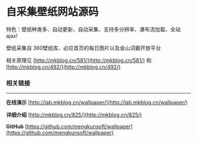 ﻿自采集壁纸网站源码
========
特色：壁纸种类多、自动更新，自动采集、支持多分辨率、瀑布流加载、全站 ajax!

壁纸采集自 360壁纸库、必应首页的每日图片以及金山词霸开放平台

相关原理见 [http://mkblog.cn/581/](http://mkblog.cn/581/)  和  [http://mkblog.cn/492/](http://mkblog.cn/492/)

### 相关链接
-----
**在线演示** [http://lab.mkblog.cn/wallpaper/](http://lab.mkblog.cn/wallpaper/)

**详细介绍** [http://mkblog.cn/825/](http://mkblog.cn/825/)

**GitHub** [https://github.com/mengkunsoft/wallpaper](https://github.com/mengkunsoft/wallpaper)
